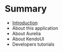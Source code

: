 # Summary

* [Introduction](README.md)
* About this application
* About Aurelia
* About KendoUI
* Developers tutorials

